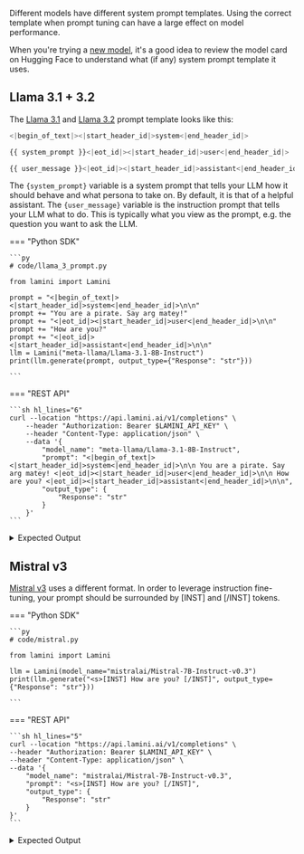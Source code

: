 Different models have different system prompt templates. Using the correct template when prompt tuning can have a large effect on model performance.

When you're trying a [new model](../models.md), it's a good idea to review the model card on Hugging Face to understand what (if any) system prompt template it uses.

## Llama 3.1 + 3.2

The [Llama 3.1](https://huggingface.co/meta-llama/Llama-3.1-8B-Instruct) and [Llama 3.2](https://www.llama.com/docs/model-cards-and-prompt-formats/llama3_2/) prompt template looks like this:

```python
<|begin_of_text|><|start_header_id|>system<|end_header_id|>

{{ system_prompt }}<|eot_id|><|start_header_id|>user<|end_header_id|>

{{ user_message }}<|eot_id|><|start_header_id|>assistant<|end_header_id|>
```

The `{system_prompt}` variable is a system prompt that tells your LLM how it should behave and what persona to take on. By default, it is that of a helpful assistant. The `{user_message}` variable is the instruction prompt that tells your LLM what to do. This is typically what you view as the prompt, e.g. the question you want to ask the LLM.

=== "Python SDK"

    ```py
    # code/llama_3_prompt.py
    
    from lamini import Lamini
    
    prompt = "<|begin_of_text|><|start_header_id|>system<|end_header_id|>\n\n"
    prompt += "You are a pirate. Say arg matey!"
    prompt += "<|eot_id|><|start_header_id|>user<|end_header_id|>\n\n"
    prompt += "How are you?"
    prompt += "<|eot_id|><|start_header_id|>assistant<|end_header_id|>\n\n"
    llm = Lamini("meta-llama/Llama-3.1-8B-Instruct")
    print(llm.generate(prompt, output_type={"Response": "str"}))
    
    ```

=== "REST API"

    ```sh hl_lines="6"
    curl --location "https://api.lamini.ai/v1/completions" \
        --header "Authorization: Bearer $LAMINI_API_KEY" \
        --header "Content-Type: application/json" \
        --data '{
            "model_name": "meta-llama/Llama-3.1-8B-Instruct",
            "prompt": "<|begin_of_text|><|start_header_id|>system<|end_header_id|>\n\n You are a pirate. Say arg matey! <|eot_id|><|start_header_id|>user<|end_header_id|>\n\n How are you? <|eot_id|><|start_header_id|>assistant<|end_header_id|>\n\n",
            "output_type": {
                "Response": "str"
            }
        }'
    ```

<details>
<summary>Expected Output</summary>
    ```
    {'Response': "Ahoy, matey! I be doin' just fine, thank ye for askin'! Me and me crew have been sailin' the seven seas, plunderin' the riches and singin' sea shanties 'round the campfire. The sun be shinin' bright, the wind be blowin' strong, and me trusty cutlass be by me side. What more could a pirate ask for, eh? Arrr"}
    ```
</details>

## Mistral v3

[Mistral v3](https://huggingface.co/mistralai/Mistral-7B-Instruct-v0.3) uses a different format. In order to leverage instruction fine-tuning, your prompt should be surrounded by [INST] and [/INST] tokens.

=== "Python SDK"

    ```py
    # code/mistral.py
    
    from lamini import Lamini
    
    llm = Lamini(model_name="mistralai/Mistral-7B-Instruct-v0.3")
    print(llm.generate("<s>[INST] How are you? [/INST]", output_type={"Response": "str"}))
    
    ```

=== "REST API"

    ```sh hl_lines="5"
    curl --location "https://api.lamini.ai/v1/completions" \
    --header "Authorization: Bearer $LAMINI_API_KEY" \
    --header "Content-Type: application/json" \
    --data '{
        "model_name": "mistralai/Mistral-7B-Instruct-v0.3",
        "prompt": "<s>[INST] How are you? [/INST]",
        "output_type": {
            "Response": "str"
        }
    }'
    ```

<details>
<summary>Expected Output</summary>
    ```
    {
        'Response': "I'm just a computer program, I don't have feelings or emotions. I'm here to help answer any questions you might have to the best of my ability"
    }
    ```
</details>
